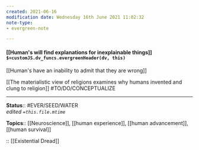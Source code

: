 ```yaml
---
created: 2021-06-16
modification date: Wednesday 16th June 2021 11:02:32
note-type: 
- evergreen-note

---
```


#### [[Human's will find explanations for inexplainable things]] `$=customJS.dv_funcs.evergreenHeader(dv, this)`

[[Human's have an inability to admit that they are wrong]]

[[The materialistic view of religions examines why humans invented and clung to religion]] #TO/DO/CONCEPTUALIZE 

---

**Status**:: #EVER/SEED/WATER  
*edited `=this.file.mtime`*

**Topics**:: [[Neuroscience]], [[human experience]], [[human advancement]], [[human survival]]
	
:: [[Existential Dread]]